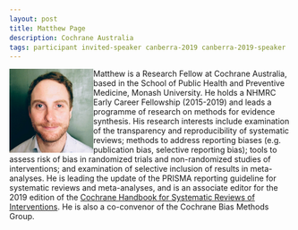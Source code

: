 ```yaml
---
layout: post
title: Matthew Page
description: Cochrane Australia
tags: participant invited-speaker canberra-2019 canberra-2019-speaker
---
```

<img align="left" width="150" height="150" src="/assets/people/Page_Matthew.jpeg" alt="Matthew Page"/>Matthew is a Research Fellow at Cochrane Australia, based in the School of Public Health and Preventive Medicine, Monash University. He holds a NHMRC Early Career Fellowship (2015-2019) and leads a programme of research on methods for evidence synthesis. His research interests include examination of the transparency and reproducibility of systematic reviews; methods to address reporting biases (e.g. publication bias, selective reporting bias); tools to assess risk of bias in randomized trials and non-randomized studies of interventions; and examination of selective inclusion of results in meta-analyses. He is leading the update of the PRISMA reporting guideline for systematic reviews and meta-analyses, and is an associate editor for the 2019 edition of the <a href="https://training.cochrane.org/handbook">Cochrane Handbook for Systematic Reviews of Interventions</a>. He is also a co-convenor of the Cochrane Bias Methods Group.  

<a href="https://research.monash.edu/en/persons/matthew-page" title="Homepage" target="_blank" rel="noopener">
  <i class="fa fa-home fa-2x" style="color:#4FB3A9"></i>
</a>
